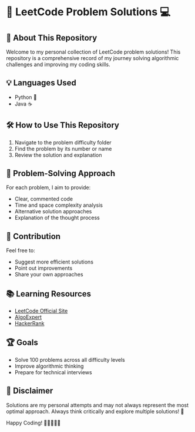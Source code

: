 # 🧩 LeetCode Problem Solutions 💻

## 🌟 About This Repository

Welcome to my personal collection of LeetCode problem solutions! This repository is a comprehensive record of my journey solving algorithmic challenges and improving my coding skills.


## 💡 Languages Used
- Python 🐍
- Java ☕

## 🛠 How to Use This Repository

1. Navigate to the problem difficulty folder
2. Find the problem by its number or name
3. Review the solution and explanation

## 🤔 Problem-Solving Approach

For each problem, I aim to provide:
- Clear, commented code
- Time and space complexity analysis
- Alternative solution approaches
- Explanation of the thought process

## 🌈 Contribution

Feel free to:
- Suggest more efficient solutions
- Point out improvements
- Share your own approaches

## 📚 Learning Resources

- [LeetCode Official Site](https://leetcode.com/)
- [AlgoExpert](https://www.algoexpert.io/)
- [HackerRank](https://www.hackerrank.com/)

## 🏆 Goals

- Solve 100 problems across all difficulty levels
- Improve algorithmic thinking
- Prepare for technical interviews

## 📝 Disclaimer

Solutions are my personal attempts and may not always represent the most optimal approach. Always think critically and explore multiple solutions! 🧠

Happy Coding! 🚀👩‍💻👨‍💻